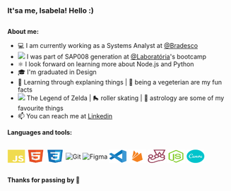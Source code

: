 ### It'sa me, Isabela! Hello :)

##

**About me:**
- 💻 I am currently working as a Systems Analyst at [@Bradesco](https://banco.bradesco/html/classic/index.shtm)
- <img  height="16" src="http://tiny.cc/lr61vz"> I was part of SAP008 generation at [@Laboratória](https://www.laboratoria.la/br)'s bootcamp
- ⚛️ I look forward on learning more about Node.js and Python
- 🎓 I'm graduated in Design
- 🤯 Learning through explaning things | 🌱 being a vegeterian are my fun facts
- <img height="16" src="https://upload.wikimedia.org/wikipedia/commons/8/86/Triforce.svg"> The Legend of Zelda | 🛼 roller skating | 🔮 astrology are some of my favourite things
- 📫 You can reach me at [Linkedin](https://www.linkedin.com/in/nunes-isabela/)


**Languages and tools:**
<div align"center" style="display: inline_block"><br>
  <img align="center" alt="JS" height="30" width="40" src="https://raw.githubusercontent.com/devicons/devicon/master/icons/javascript/javascript-plain.svg">
  <img align="center" alt="HTML" height="30" width="40" src="https://raw.githubusercontent.com/devicons/devicon/master/icons/html5/html5-original.svg">
  <img align="center" alt="CSS" height="30" width="40" src="https://raw.githubusercontent.com/devicons/devicon/master/icons/css3/css3-original.svg">
  <img align="center" alt="Git" height="30" width="40" src="https://cdn.jsdelivr.net/gh/devicons/devicon/icons/git/git-original.svg">    
  <img align="center" alt="Figma" height="30" width="40" src="https://cdn.jsdelivr.net/gh/devicons/devicon/icons/figma/figma-original.svg">
  <img align="center"  alt="VScode" height="30" width="40" src="https://raw.githubusercontent.com/devicons/devicon/master/icons/vscode/vscode-original.svg">
  <img align="center"  alt="firebase" height="30" width="40" src="https://raw.githubusercontent.com/devicons/devicon/master/icons/firebase/firebase-plain.svg">
  <img align="center"  alt="Jest" height="30" width="40" src="https://raw.githubusercontent.com/devicons/devicon/master/icons/jest/jest-plain.svg">
  <img align="center"  alt="nodejs" height="30" width="40" src="https://raw.githubusercontent.com/devicons/devicon/master/icons/nodejs/nodejs-original.svg">
  <img align="center"  alt="Canva" height="30" width="40" src="https://raw.githubusercontent.com/devicons/devicon/master/icons/canva/canva-original.svg">	
</div>

##

**Thanks for passing by 👋**
